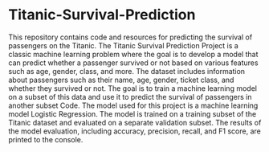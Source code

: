 # Titanic-Survival-Prediction

This repository contains code and resources for predicting the survival of passengers on the Titanic. The Titanic Survival Prediction Project
is a classic machine learning problem where the goal is to develop a model
that can predict whether a passenger survived or not based on various features such as age, gender, class, and more.
The dataset includes information about passengers such as their name, age, gender, ticket class, and whether they survived or not. 
The goal is to train a machine learning model on a subset of this data and use it to predict the survival of passengers in another subset Code.
The model used for this project is a machine learning model  Logistic Regression. The model is trained on a training subset of the Titanic dataset and evaluated on a separate validation subset.
The results of the model evaluation, including accuracy, precision, recall, and F1 score, are printed to the console.

